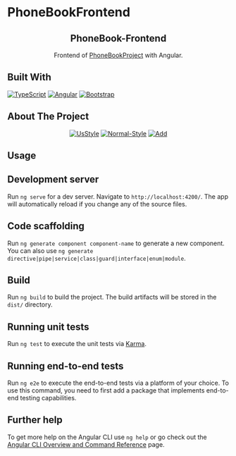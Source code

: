 # PhoneBookFrontend
<h2 align="center">PhoneBook-Frontend</h2>
<p align="center">Frontend of <a href="https://github.com/armagansahin1/PhoneBookBackend">PhoneBookProject</a> with Angular.</p>

## Built With

[![TypeScript](https://img.shields.io/badge/TypeScript-007ACC?style=for-the-badge&logo=typescript&logoColor=white)](https://www.typescriptlang.org/)
[![Angular](https://img.shields.io/badge/Angular-DD0031?style=for-the-badge&logo=angular&logoColor=white)](https://angular.io/)
[![Bootstrap](https://img.shields.io/badge/Bootstrap-563D7C?style=for-the-badge&logo=bootstrap&logoColor=white)](https://getbootstrap.com/docs/)

## About The Project
<div align="center">
<a href="https://ibb.co/H2x8Xf2"><img src="https://i.ibb.co/hMZzCJM/UsStyle.png" alt="UsStyle" border="0"></a>
<a href="https://ibb.co/GdDcxP7"><img src="https://i.ibb.co/vcWZwz1/Normal-Style.png" alt="Normal-Style" border="0"></a>
 <a href="https://ibb.co/N247dmz"><img src="https://i.ibb.co/r2WvRcJ/Add.png" alt="Add" border="0"></a>
 </div>

## Usage
## Development server

Run `ng serve` for a dev server. Navigate to `http://localhost:4200/`. The app will automatically reload if you change any of the source files.

## Code scaffolding

Run `ng generate component component-name` to generate a new component. You can also use `ng generate directive|pipe|service|class|guard|interface|enum|module`.

## Build

Run `ng build` to build the project. The build artifacts will be stored in the `dist/` directory.

## Running unit tests

Run `ng test` to execute the unit tests via [Karma](https://karma-runner.github.io).

## Running end-to-end tests

Run `ng e2e` to execute the end-to-end tests via a platform of your choice. To use this command, you need to first add a package that implements end-to-end testing capabilities.

## Further help

To get more help on the Angular CLI use `ng help` or go check out the [Angular CLI Overview and Command Reference](https://angular.io/cli) page.
